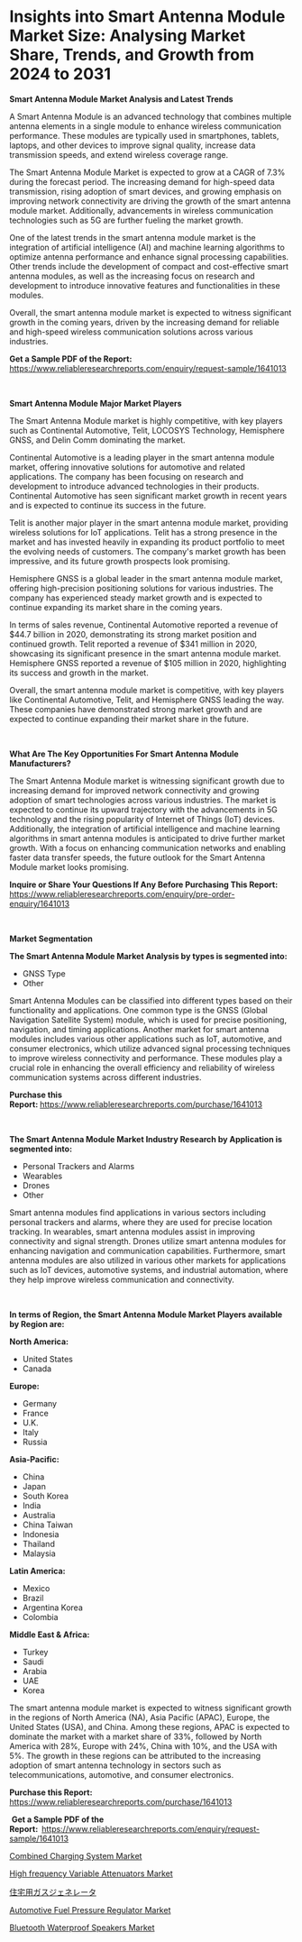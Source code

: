 <p><h1>Insights into Smart Antenna Module Market Size: Analysing Market Share, Trends, and Growth from 2024 to 2031</h1></p><p><strong>Smart Antenna Module Market Analysis and Latest Trends</strong></p>
<p><p>A Smart Antenna Module is an advanced technology that combines multiple antenna elements in a single module to enhance wireless communication performance. These modules are typically used in smartphones, tablets, laptops, and other devices to improve signal quality, increase data transmission speeds, and extend wireless coverage range.</p><p>The Smart Antenna Module Market is expected to grow at a CAGR of 7.3% during the forecast period. The increasing demand for high-speed data transmission, rising adoption of smart devices, and growing emphasis on improving network connectivity are driving the growth of the smart antenna module market. Additionally, advancements in wireless communication technologies such as 5G are further fueling the market growth.</p><p>One of the latest trends in the smart antenna module market is the integration of artificial intelligence (AI) and machine learning algorithms to optimize antenna performance and enhance signal processing capabilities. Other trends include the development of compact and cost-effective smart antenna modules, as well as the increasing focus on research and development to introduce innovative features and functionalities in these modules.</p><p>Overall, the smart antenna module market is expected to witness significant growth in the coming years, driven by the increasing demand for reliable and high-speed wireless communication solutions across various industries.</p></p>
<p><strong>Get a Sample PDF of the Report:&nbsp;</strong> <a href="https://www.reliableresearchreports.com/enquiry/request-sample/1641013">https://www.reliableresearchreports.com/enquiry/request-sample/1641013</a></p>
<p>&nbsp;</p>
<p><strong>Smart Antenna Module Major Market Players</strong></p>
<p><p>The Smart Antenna Module market is highly competitive, with key players such as Continental Automotive, Telit, LOCOSYS Technology, Hemisphere GNSS, and Delin Comm dominating the market. </p><p>Continental Automotive is a leading player in the smart antenna module market, offering innovative solutions for automotive and related applications. The company has been focusing on research and development to introduce advanced technologies in their products. Continental Automotive has seen significant market growth in recent years and is expected to continue its success in the future. </p><p>Telit is another major player in the smart antenna module market, providing wireless solutions for IoT applications. Telit has a strong presence in the market and has invested heavily in expanding its product portfolio to meet the evolving needs of customers. The company's market growth has been impressive, and its future growth prospects look promising. </p><p>Hemisphere GNSS is a global leader in the smart antenna module market, offering high-precision positioning solutions for various industries. The company has experienced steady market growth and is expected to continue expanding its market share in the coming years. </p><p>In terms of sales revenue, Continental Automotive reported a revenue of $44.7 billion in 2020, demonstrating its strong market position and continued growth. Telit reported a revenue of $341 million in 2020, showcasing its significant presence in the smart antenna module market. Hemisphere GNSS reported a revenue of $105 million in 2020, highlighting its success and growth in the market. </p><p>Overall, the smart antenna module market is competitive, with key players like Continental Automotive, Telit, and Hemisphere GNSS leading the way. These companies have demonstrated strong market growth and are expected to continue expanding their market share in the future.</p></p>
<p>&nbsp;</p>
<p><strong>What Are The Key Opportunities For Smart Antenna Module Manufacturers?</strong></p>
<p><p>The Smart Antenna Module market is witnessing significant growth due to increasing demand for improved network connectivity and growing adoption of smart technologies across various industries. The market is expected to continue its upward trajectory with the advancements in 5G technology and the rising popularity of Internet of Things (IoT) devices. Additionally, the integration of artificial intelligence and machine learning algorithms in smart antenna modules is anticipated to drive further market growth. With a focus on enhancing communication networks and enabling faster data transfer speeds, the future outlook for the Smart Antenna Module market looks promising.</p></p>
<p><strong>Inquire or Share Your Questions If Any Before Purchasing This Report:</strong> <a href="https://www.reliableresearchreports.com/enquiry/pre-order-enquiry/1641013">https://www.reliableresearchreports.com/enquiry/pre-order-enquiry/1641013</a></p>
<p>&nbsp;</p>
<p><strong>Market Segmentation</strong></p>
<p><strong>The Smart Antenna Module Market Analysis by types is segmented into:</strong></p>
<p><ul><li>GNSS Type</li><li>Other</li></ul></p>
<p><p>Smart Antenna Modules can be classified into different types based on their functionality and applications. One common type is the GNSS (Global Navigation Satellite System) module, which is used for precise positioning, navigation, and timing applications. Another market for smart antenna modules includes various other applications such as IoT, automotive, and consumer electronics, which utilize advanced signal processing techniques to improve wireless connectivity and performance. These modules play a crucial role in enhancing the overall efficiency and reliability of wireless communication systems across different industries.</p></p>
<p><strong>Purchase this Report:&nbsp;</strong><a href="https://www.reliableresearchreports.com/purchase/1641013">https://www.reliableresearchreports.com/purchase/1641013</a></p>
<p>&nbsp;</p>
<p><strong>The Smart Antenna Module Market Industry Research by Application is segmented into:</strong></p>
<p><ul><li>Personal Trackers and Alarms</li><li>Wearables</li><li>Drones</li><li>Other</li></ul></p>
<p><p>Smart antenna modules find applications in various sectors including personal trackers and alarms, where they are used for precise location tracking. In wearables, smart antenna modules assist in improving connectivity and signal strength. Drones utilize smart antenna modules for enhancing navigation and communication capabilities. Furthermore, smart antenna modules are also utilized in various other markets for applications such as IoT devices, automotive systems, and industrial automation, where they help improve wireless communication and connectivity.</p></p>
<p>&nbsp;</p>
<p><strong>In terms of Region, the Smart Antenna Module Market Players available by Region are:</strong></p>
<p>
    <p> <strong> North America: </strong>
        <ul>
            <li>United States</li>
            <li>Canada</li>
        </ul>
        </p> 
    <p> <strong> Europe: </strong>
        <ul>
            <li>Germany</li>
            <li>France</li>
            <li>U.K.</li>
            <li>Italy</li>
            <li>Russia</li>
        </ul>
        </p> 
    <p> <strong> Asia-Pacific: </strong>
        <ul>
            <li>China</li>
            <li>Japan</li>
            <li>South Korea</li>
            <li>India</li>
            <li>Australia</li>
            <li>China Taiwan</li>
            <li>Indonesia</li>
            <li>Thailand</li>
            <li>Malaysia</li>
        </ul>
        </p> 
    <p> <strong> Latin America: </strong>
        <ul>
            <li>Mexico</li>
            <li>Brazil</li>
            <li>Argentina Korea</li>
            <li>Colombia</li>
        </ul>
        </p> 
    <p> <strong> Middle East & Africa: </strong>
        <ul>
            <li>Turkey</li>
            <li>Saudi</li>
            <li>Arabia</li>
            <li>UAE</li>
            <li>Korea</li>
        </ul>
    </p>
    </p>
<p><p>The smart antenna module market is expected to witness significant growth in the regions of North America (NA), Asia Pacific (APAC), Europe, the United States (USA), and China. Among these regions, APAC is expected to dominate the market with a market share of 33%, followed by North America with 28%, Europe with 24%, China with 10%, and the USA with 5%. The growth in these regions can be attributed to the increasing adoption of smart antenna technology in sectors such as telecommunications, automotive, and consumer electronics.</p></p>
<p><strong>Purchase this Report: </strong><a href="https://www.reliableresearchreports.com/purchase/1641013">https://www.reliableresearchreports.com/purchase/1641013</a></p>
<p>&nbsp;<strong>Get a Sample PDF of the Report:&nbsp;&nbsp;</strong><a href="https://www.reliableresearchreports.com/enquiry/request-sample/1641013">https://www.reliableresearchreports.com/enquiry/request-sample/1641013</a></p>
<p><strong></strong></p>
<p><p><a href="https://issuu.com/reportprime-2/docs/combined-charging-system-market-size-2030.pptx">Combined Charging System Market</a></p><p><a href="https://medium.com/@patriciahanson2013/high-frequency-variable-attenuators-market-report-reveals-the-latest-trends-and-growth-66a24c652a53">High frequency Variable Attenuators Market</a></p><p><a href="https://github.com/ReganWisoky2023/Market-Research-Report-List-1/blob/main/945971611707.md">住宅用ガスジェネレータ</a></p><p><a href="https://issuu.com/reportprime-2/docs/automotive-fuel-pressure-regulator-market-size-203">Automotive Fuel Pressure Regulator Market</a></p><p><a href="https://github.com/angelajermaine/Market-Research-Report-List-2/blob/main/bluetooth-waterproof-speakers-market.md">Bluetooth Waterproof Speakers Market</a></p></p>
